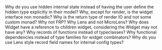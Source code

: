 Why do you use hidden internal state instead of having the user define the hidden type explicitly in their model?
Why, except for render, is the widget interface non monadic?
Why is the return type of render IO and not some custom monad?
Why not FRP?
Why Lens and not MicroLens?
Why does Widget have a reference to children widget, considering the Widget may not have any?
Why records of functions instead of typeclasses?
Why functional dependencies instead of type families for widget combinators?
Why do you use Lens style record field names for internal config types?
